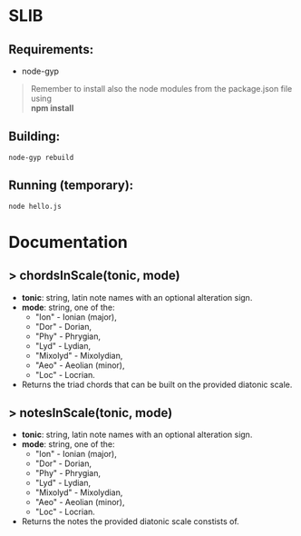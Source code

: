 # SLIB

## Requirements:
- node-gyp
> Remember to install also the node modules from the package.json file using\
    **npm install**

## Building: 
    node-gyp rebuild

## Running (temporary): 
    node hello.js

# Documentation

## > chordsInScale(tonic, mode)
- **tonic**: string, latin note names with an optional alteration sign.
- **mode**: string, one of the:
  - "Ion" - Ionian (major),
  - "Dor" - Dorian,
  - "Phy" - Phrygian,
  - "Lyd" - Lydian,
  - "Mixolyd" - Mixolydian,
  - "Aeo" - Aeolian (minor),
  - "Loc" - Locrian.
- Returns the triad chords that can be built on the provided diatonic scale.

## > notesInScale(tonic, mode)
- **tonic**: string, latin note names with an optional alteration sign.
- **mode**: string, one of the:
  - "Ion" - Ionian (major),
  - "Dor" - Dorian,
  - "Phy" - Phrygian,
  - "Lyd" - Lydian,
  - "Mixolyd" - Mixolydian,
  - "Aeo" - Aeolian (minor),
  - "Loc" - Locrian.
- Returns the notes the provided diatonic scale constists of.

